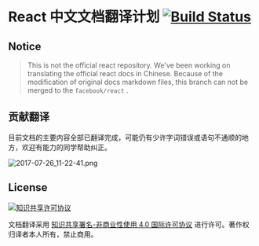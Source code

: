 # React 中文文档翻译计划 [![Build Status](https://travis-ci.org/discountry/react.svg?branch=master)](https://travis-ci.org/discountry/react)

## Notice

> This is not the official react repository. We've been working on translating the official react docs in Chinese. Because of the modification of original docs markdown files, this branch can not be merged to the `facebook/react` .

## 贡献翻译

目前文档的主要内容全部已翻译完成，可能仍有少许字词错误或语句不通顺的地方，欢迎有能力的同学帮助纠正。

![2017-07-26_11-22-41.png](https://i.loli.net/2017/07/26/59780b3f526c0.png)

## License

<a rel="license" href="http://creativecommons.org/licenses/by-nc/4.0/"><img alt="知识共享许可协议" style="border-width:0" src="https://i.creativecommons.org/l/by-nc/4.0/88x31.png" /></a>

文档翻译采用 <a rel="license" href="http://creativecommons.org/licenses/by-nc/4.0/">知识共享署名-非商业性使用 4.0 国际许可协议</a> 进行许可。著作权归译者本人所有，禁止商用。




